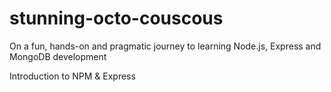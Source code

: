 # stunning-octo-couscous
On a fun, hands-on and pragmatic journey to learning Node.js, Express and MongoDB development

Introduction to NPM & Express
